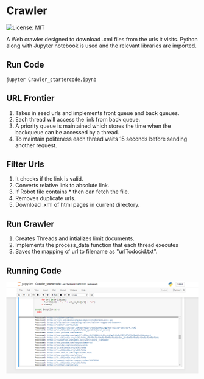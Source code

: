 # Crawler
![License: MIT](https://img.shields.io/badge/License-MIT-green.svg)

A Web crawler designed to download .xml files from the urls it visits.
Python along with Jupyter notebook is used and the relevant libraries are imported.

## Run Code
```
jupyter Crawler_startercode.ipynb
```

## URL Frontier 
1) Takes in seed urls and implements front queue and back queues. 
2) Each thread will access the link from back queue.
3) A priority queue is maintained which stores the time when the backqueue can be accessed by a thread.
4) To maintain politeness each thread waits 15 seconds before sending another request.

## Filter Urls
1) It checks if the link is valid.
2) Converts relative link to absolute link.
3) If Robot file contains * then can fetch the file.
4) Removes duplicate urls.
5) Download .xml of html pages in current directory.

## Run Crawler
1) Creates Threads and intializes limit documents.
2) Implements the process_data function that each thread executes
3) Saves the mapping of url to filename as "urlTodocid.txt".

## Running Code
![CodeImage](https://github.com/froheel/Crawler/blob/main/RunningCode.PNG)
